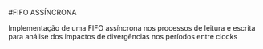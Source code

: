 #FIFO ASSÍNCRONA

Implementação de uma FIFO assíncrona nos processos de leitura e escrita para análise dos impactos de divergências nos períodos entre clocks